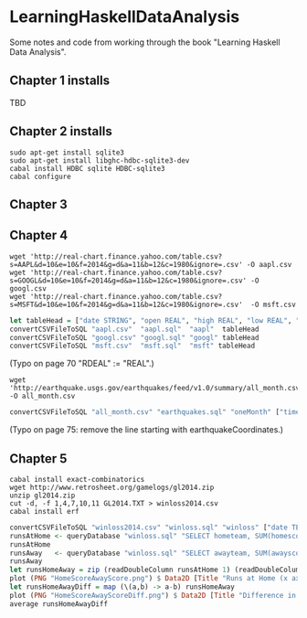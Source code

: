 # LearningHaskellDataAnalysis
Some notes and code from working through the book "Learning Haskell Data Analysis".


## Chapter 1 installs

TBD

## Chapter 2 installs

```shell
sudo apt-get install sqlite3
sudo apt-get install libghc-hdbc-sqlite3-dev
cabal install HDBC sqlite HDBC-sqlite3
cabal configure
```

## Chapter 3

## Chapter 4

```shell
wget 'http://real-chart.finance.yahoo.com/table.csv?s=AAPL&d=10&e=10&f=2014&g=d&a=11&b=12&c=1980&ignore=.csv' -O aapl.csv
wget 'http://real-chart.finance.yahoo.com/table.csv?s=GOOGL&d=10&e=10&f=2014&g=d&a=11&b=12&c=1980&ignore=.csv' -O googl.csv
wget 'http://real-chart.finance.yahoo.com/table.csv?s=MSFT&d=10&e=10&f=2014&g=d&a=11&b=12&c=1980&ignore=.csv'  -O msft.csv
```


```haskell
let tableHead = ["date STRING", "open REAL", "high REAL", "low REAL", "close REAL", "volume REAL", "adjclose REAL"]
convertCSVFileToSQL "aapl.csv"  "aapl.sql"  "aapl"  tableHead
convertCSVFileToSQL "googl.csv" "googl.sql" "googl" tableHead
convertCSVFileToSQL "msft.csv"  "msft.sql"  "msft" tableHead
```

(Typo on page 70 "RDEAL" := "REAL".)

```shell
wget 'http://earthquake.usgs.gov/earthquakes/feed/v1.0/summary/all_month.csv' -O all_month.csv
```

```haskell
convertCSVFileToSQL "all_month.csv" "earthquakes.sql" "oneMonth" ["time TEXT", "latitude REAL", "longitude REAL", "depth REAL", "mag REAL", "magType TEXT", "nst INTEGER", "gap REAL", "dmin REAL", "rms REAL", "net REAL", "id TEXT", "updated TEXT", "place TEXT", "type TEXT"]
```

(Typo on page 75: remove the line starting with earthquakeCoordinates.)

## Chapter 5

```shell
cabal install exact-combinatorics
wget http://www.retrosheet.org/gamelogs/gl2014.zip
unzip gl2014.zip
cut -d, -f 1,4,7,10,11 GL2014.TXT > winloss2014.csv
cabal install erf
```

```haskell
convertCSVFileToSQL "winloss2014.csv" "winloss.sql" "winloss" ["date TEXT", "awayteam TEXT", "hometeam TEXT", "awayscore INTEGER", "homescore INTEGER"]
runsAtHome <- queryDatabase "winloss.sql" "SELECT hometeam, SUM(homescore) FROM winloss GROUP BY hometeam ORDER BY hometeam"
runsAtHome
runsAway   <- queryDatabase "winloss.sql" "SELECT awayteam, SUM(awayscore) FROM winloss GROUP BY awayteam ORDER BY awayteam"
runsAway
let runsHomeAway = zip (readDoubleColumn runsAtHome 1) (readDoubleColumn runsAway 1)
plot (PNG "HomeScoreAwayScore.png") $ Data2D [Title "Runs at Home (x axis) and Runs Away (y axis)"] [] runsHomeAway
let runsHomeAwayDiff = map (\(a,b) -> a-b) runsHomeAway
plot (PNG "HomeScoreAwayScoreDiff.png") $ Data2D [Title "Difference in Runs at Home and Runs Away"] [] $ zip [1..] runsHomeAwayDiff
average runsHomeAwayDiff
```

